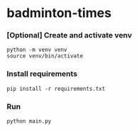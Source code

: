 # badminton-times

### [Optional] Create and activate venv
```
python -m venv venv
source venv/bin/activate
```

### Install requirements
```
pip install -r requirements.txt
```

### Run
```
python main.py
```